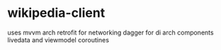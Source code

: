 # wikipedia-client

uses mvvm arch
retrofit for networking
dagger for di
arch components livedata and viewmodel
coroutines